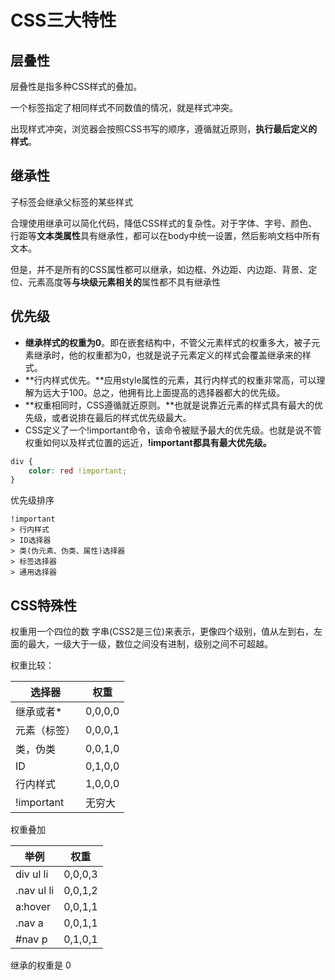 # CSS三大特性

## 层叠性

层叠性是指多种CSS样式的叠加。

一个标签指定了相同样式不同数值的情况，就是样式冲突。

出现样式冲突，浏览器会按照CSS书写的顺序，遵循就近原则，**执行最后定义的样式**。

## **继承性**

子标签会继承父标签的某些样式

合理使用继承可以简化代码，降低CSS样式的复杂性。对于字体、字号、颜色、行距等**文本类属性**具有继承性，都可以在body中统一设置，然后影响文档中所有文本。

但是，并不是所有的CSS属性都可以继承，如边框、外边距、内边距、背景、定位、元素高度等**与块级元素相关的**属性都不具有继承性

## 优先级

- **继承样式的权重为0**。即在嵌套结构中，不管父元素样式的权重多大，被子元素继承时，他的权重都为0，也就是说子元素定义的样式会覆盖继承来的样式。
- **行内样式优先。**应用style属性的元素，其行内样式的权重非常高，可以理解为远大于100。总之，他拥有比上面提高的选择器都大的优先级。
- **权重相同时，CSS遵循就近原则。**也就是说靠近元素的样式具有最大的优先级，或者说排在最后的样式优先级最大。
- CSS定义了一个!important命令，该命令被赋予最大的优先级。也就是说不管权重如何以及样式位置的远近，**!important都具有最大优先级。**

```css
div {
    color: red !important;
}
```

优先级排序

```
!important 
> 行内样式 
> ID选择器
> 类(伪元素、伪类、属性)选择器
> 标签选择器
> 通用选择器
```



## CSS特殊性

权重用一个四位的数 字串(CSS2是三位)来表示，更像四个级别，值从左到右，左面的最大，一级大于一级，数位之间没有进制，级别之间不可超越。

权重比较：

| 选择器       | 权重    |
| ------------ | ------- |
| 继承或者*    | 0,0,0,0 |
| 元素（标签） | 0,0,0,1 |
| 类，伪类     | 0,0,1,0 |
| ID           | 0,1,0,0 |
| 行内样式     | 1,0,0,0 |
| !important   | 无穷大  |

权重叠加

| 举例       | 权重    |
| ---------- | ------- |
| div ul li  | 0,0,0,3 |
| .nav ul li | 0,0,1,2 |
| a:hover    | 0,0,1,1 |
| .nav a     | 0,0,1,1 |
| #nav p     | 0,1,0,1 |

继承的权重是 0